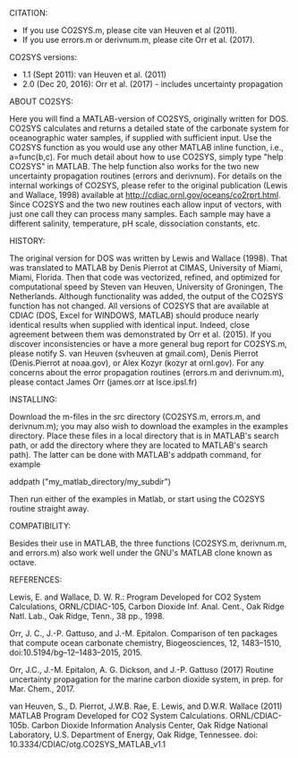 CITATION:
- If you use CO2SYS.m, please cite van Heuven et al (2011).
- If you use errors.m or derivnum.m, please cite Orr et al. (2017).

CO2SYS versions:

- 1.1 (Sept 2011): van Heuven et al. (2011) 
- 2.0 (Dec 20, 2016): Orr et al. (2017) - includes uncertainty propagation

ABOUT CO2SYS:

Here you will find a MATLAB-version of CO2SYS, originally written for DOS. CO2SYS calculates
and returns a detailed state of the carbonate system for oceanographic water samples, if
supplied with sufficient input.  Use the CO2SYS function as you would use any other MATLAB
inline function, i.e., a=func(b,c). For much detail about how to use CO2SYS, simply type "help
CO2SYS" in MATLAB.  The help function also works for the two new uncertainty propagation
routines (errors and derivnum).  For details on the internal workings of CO2SYS, please refer
to the original publication (Lewis and Wallace, 1998) available at
http://cdiac.ornl.gov/oceans/co2rprt.html.  Since CO2SYS and the two new routines each allow
input of vectors, with just one call they can process many samples.  Each sample may have a
different salinity, temperature, pH scale, dissociation constants, etc.

HISTORY:

The original version for DOS was written by Lewis and Wallace (1998). That was translated to
MATLAB by Denis Pierrot at CIMAS, University of Miami, Miami, Florida. Then that code was
vectorized, refined, and optimized for computational speed by Steven van Heuven, University of
Groningen, The Netherlands. Although functionality was added, the output of the CO2SYS function
has not changed. All versions of CO2SYS that are available at CDIAC (DOS, Excel for WINDOWS,
MATLAB) should produce nearly identical results when supplied with identical input. Indeed,
close agreement between them was demonstrated by Orr et al. (2015). If you discover
inconsistencies or have a more general bug report for CO2SYS.m, please notify S. van Heuven
(svheuven at gmail.com), Denis Pierrot (Denis.Pierrot at noaa.gov), or Alex Kozyr (kozyr at
ornl.gov). For any concerns about the error propagation routines (errors.m and derivnum.m),
please contact James Orr (james.orr at lsce.ipsl.fr)

INSTALLING:

Download the m-files in the src directory (CO2SYS.m, errors.m, and derivnum.m); you may also
wish to download the examples in the examples directory.  Place these files in a local
directory that is in MATLAB's search path, or add the directory where they are located to
MATLAB's search path). The latter can be done with MATLAB's addpath command, for example

addpath ("my_matlab_directory/my_subdir")

Then run either of the examples in Matlab, or start using the CO2SYS routine straight
away.

COMPATIBILITY:

Besides their use in MATLAB, the three functions (CO2SYS.m, derivnum.m, and errors.m) also work
well under the GNU's MATLAB clone known as octave.


REFERENCES:

Lewis, E. and Wallace, D. W. R.: Program Developed for CO2 System Calculations, ORNL/CDIAC-105,
Carbon Dioxide Inf.  Anal. Cent., Oak Ridge Natl. Lab., Oak Ridge, Tenn., 38 pp., 1998.

Orr, J. C., J.-P. Gattuso, and J.-M. Epitalon. Comparison of ten packages that compute ocean
carbonate chemistry, Biogeosciences, 12, 1483–1510, doi:10.5194/bg–12–1483–2015, 2015.

Orr, J.C., J.-M. Epitalon, A. G. Dickson, and J.-P. Gattuso (2017) Routine uncertainty
propagation for the marine carbon dioxide system, in prep. for Mar. Chem., 2017.

van Heuven, S., D. Pierrot, J.W.B. Rae, E. Lewis, and D.W.R. Wallace (2011) MATLAB Program
Developed for CO2 System Calculations. ORNL/CDIAC-105b.  Carbon Dioxide Information Analysis
Center, Oak Ridge National Laboratory, U.S.  Department of Energy, Oak Ridge, Tennessee. doi:
10.3334/CDIAC/otg.CO2SYS_MATLAB_v1.1


